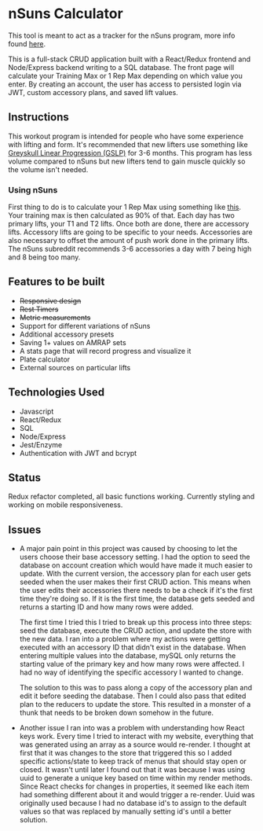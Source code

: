 # nSuns Calculator

This tool is meant to act as a tracker for the nSuns program, more info found [here](http://www.reddit.com/r/nsuns).

This is a full-stack CRUD application built with a React/Redux frontend and Node/Express backend writing to a SQL database. The front page will calculate your Training Max or 1 Rep Max depending on which value you enter. By creating an account, the user has access to persisted login via JWT, custom accessory plans, and saved lift values.

## Instructions

This workout program is intended for people who have some experience with lifting and form. It's recommended that new lifters use something like [Greyskull Linear Progression (GSLP)](https://thefitness.wiki/routines/r-fitness-basic-beginner-routine/) for 3-6 months. This program has less volume compared to nSuns but new lifters tend to gain muscle quickly so the volume isn't needed.

### Using nSuns

First thing to do is to calculate your 1 Rep Max using something like [this](https://strengthlevel.com/one-rep-max-calculator). Your training max is then calculated as 90% of that. Each day has two primary lifts, your T1 and T2 lifts. Once both are done, there are accessory lifts. Accessory lifts are going to be specific to your needs. Accessories are also necessary to offset the amount of push work done in the primary lifts. The nSuns subreddit recommends 3-6 accessories a day with 7 being high and 8 being too many.

## Features to be built

- ~~Responsive design~~
- ~~Rest Timers~~
- ~~Metric measurements~~
- Support for different variations of nSuns
- Additional accessory presets
- Saving 1+ values on AMRAP sets
- A stats page that will record progress and visualize it
- Plate calculator
- External sources on particular lifts

## Technologies Used

- Javascript
- React/Redux
- SQL
- Node/Express
- Jest/Enzyme
- Authentication with JWT and bcrypt

## Status

Redux refactor completed, all basic functions working. Currently styling and working on mobile responsiveness.

## Issues

- A major pain point in this project was caused by choosing to let the users choose their base accessory setting. I had the option to seed the database on account creation which would have made it much easier to update. With the current version, the accessory plan for each user gets seeded when the user makes their first CRUD action. This means when the user edits their accessories there needs to be a check if it's the first time they're doing so. If it is the first time, the database gets seeded and returns a starting ID and how many rows were added.

  The first time I tried this I tried to break up this process into three steps: seed the database, execute the CRUD action, and update the store with the new data. I ran into a problem where my actions were getting executed with an accessory ID that didn't exist in the database. When entering multiple values into the database, mySQL only returns the starting value of the primary key and how many rows were affected. I had no way of identifying the specific accessory I wanted to change.

  The solution to this was to pass along a copy of the accessory plan and edit it before seeding the database. Then I could also pass that edited plan to the reducers to update the store. This resulted in a monster of a thunk that needs to be broken down somehow in the future.

- Another issue I ran into was a problem with understanding how React keys work. Every time I tried to interact with my website, everything that was generated using an array as a source would re-render. I thought at first that it was changes to the store that triggered this so I added specific actions/state to keep track of menus that should stay open or closed. It wasn't until later I found out that it was because I was using uuid to generate a unique key based on time within my render methods. Since React checks for changes in properties, it seemed like each item had something different about it and would trigger a re-render. Uuid was originally used because I had no database id's to assign to the default values so that was replaced by manually setting id's until a better solution.
